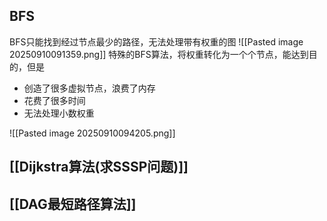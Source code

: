 
## BFS
BFS只能找到经过节点最少的路径，无法处理带有权重的图
![[Pasted image 20250910091359.png]]
特殊的BFS算法，将权重转化为一个个节点，能达到目的，但是
- 创造了很多虚拟节点，浪费了内存
- 花费了很多时间
- 无法处理小数权重

![[Pasted image 20250910094205.png]]

## [[Dijkstra算法(求SSSP问题)]]


## [[DAG最短路径算法]]

